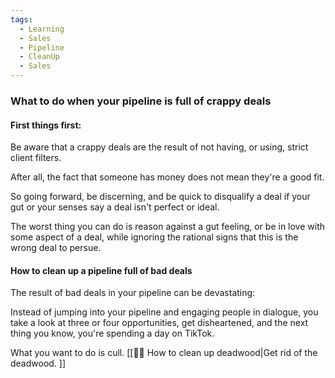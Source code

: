 ```yaml
---
tags:
  - Learning
  - Sales
  - Pipeline
  - CleanUp
  - Sales
---
```

### What to do when your pipeline is full of crappy deals
#### First things first: 

Be aware that a crappy deals are the result of not having, or using, strict client filters. 

After all, the fact that someone has money does not mean they're a good fit. 

So going forward, be discerning, and be quick to disqualify a deal if your gut or your senses say a deal isn't perfect or ideal. 

The worst thing you can do is reason against a gut feeling, or be in love with some aspect of a deal, while ignoring the rational signs that this is the wrong deal to persue. 

#### How to clean up a pipeline full of bad deals

The result of bad deals in your pipeline can be devastating: 

Instead of jumping into your pipeline and engaging people in dialogue, you take a look at three or four opportunities, get disheartened, and the next thing you know, you're spending a day on TikTok. 

What you want to do is cull. [[👨‍🎓 How to clean up deadwood|Get rid of the deadwood. ]]


 